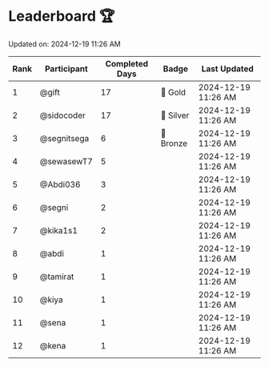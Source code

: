 # Leaderboard 🏆

Updated on: 2024-12-19 11:26 AM

| Rank | Participant       | Completed Days | Badge      | Last Updated         |
|------|-------------------|----------------|------------|----------------------|
| 1    | @gift             | 17             | 🏅 Gold     | 2024-12-19 11:26 AM |
| 2    | @sidocoder        | 17             | 🥈 Silver   | 2024-12-19 11:26 AM |
| 3    | @segnitsega       | 6              | 🥉 Bronze   | 2024-12-19 11:26 AM |
| 4    | @sewasewT7        | 5              |            | 2024-12-19 11:26 AM |
| 5    | @Abdi036          | 3              |            | 2024-12-19 11:26 AM |
| 6    | @segni            | 2              |            | 2024-12-19 11:26 AM |
| 7    | @kika1s1          | 2              |            | 2024-12-19 11:26 AM |
| 8    | @abdi             | 1              |            | 2024-12-19 11:26 AM |
| 9    | @tamirat          | 1              |            | 2024-12-19 11:26 AM |
| 10   | @kiya             | 1              |            | 2024-12-19 11:26 AM |
| 11   | @sena             | 1              |            | 2024-12-19 11:26 AM |
| 12   | @kena             | 1              |            | 2024-12-19 11:26 AM |
